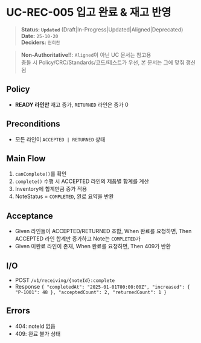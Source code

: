 # UC-REC-005 입고 완료 & 재고 반영

> **Status: `Updated`**   (Draft|In-Progress|Updated|Aligned|Deprecated)  
> **Date:** `25-10-20`  
> **Deciders:** `현희찬`

> **Non-Authoritative!!**: `Aligned`이 아닌 UC 문서는 참고용  
> 충돌 시 Policy/CRC/Standards/코드/테스트가 우선, 본 문서는 그에 맞춰 갱신됨

## Policy

- **READY 라인만** 재고 증가, `RETURNED` 라인은 증가 0

## Preconditions

- 모든 라인이 `ACCEPTED | RETURNED` 상태

## Main Flow

1) `canComplete()`를 확인
2) `complete()` 수행 시 ACCEPTED 라인의 제품별 합계를 계산
3) Inventory에 합계만큼 증가 적용
4) NoteStatus = `COMPLETED`, 완료 요약을 반환

## Acceptance

- Given 라인들이 ACCEPTED/RETURNED 조합,
  When 완료를 요청하면,
  Then ACCEPTED 라인 합계만 증가하고 Note는 `COMPLETED`가
- Given 미완료 라인이 존재,
  When 완료를 요청하면,
  Then 409가 반환

## I/O

- POST `/v1/receiving/{noteId}:complete`
- Response
  `{ "completedAt": "2025-01-01T00:00:00Z", "increased": { "P-1001": 48 }, "acceptedCount": 2, "returnedCount": 1 }`

## Errors

- 404: noteId 없음
- 409: 완료 불가 상태
